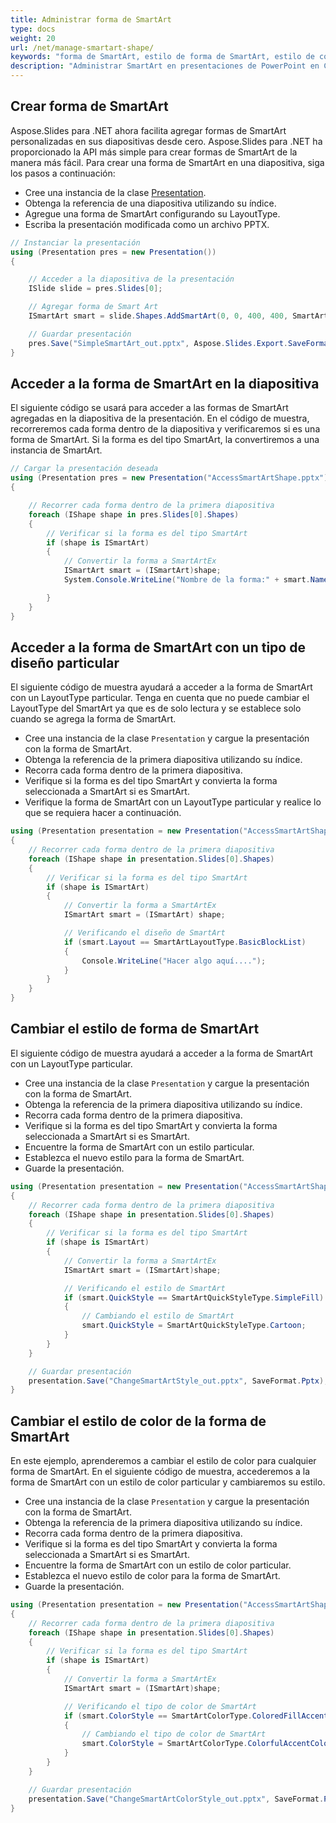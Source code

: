 ```yaml
---
title: Administrar forma de SmartArt
type: docs
weight: 20
url: /net/manage-smartart-shape/
keywords: "forma de SmartArt, estilo de forma de SmartArt, estilo de color de forma de SmartArt, presentación de PowerPoint, C#, Csharp, Aspose.Slides para .NET"
description: "Administrar SmartArt en presentaciones de PowerPoint en C# o .NET"
---
```


## **Crear forma de SmartArt**
Aspose.Slides para .NET ahora facilita agregar formas de SmartArt personalizadas en sus diapositivas desde cero. Aspose.Slides para .NET ha proporcionado la API más simple para crear formas de SmartArt de la manera más fácil. Para crear una forma de SmartArt en una diapositiva, siga los pasos a continuación:

- Cree una instancia de la clase [Presentation](https://reference.aspose.com/slides/net/aspose.slides/presentation).
- Obtenga la referencia de una diapositiva utilizando su índice.
- Agregue una forma de SmartArt configurando su LayoutType.
- Escriba la presentación modificada como un archivo PPTX.

```c#
// Instanciar la presentación
using (Presentation pres = new Presentation())
{

    // Acceder a la diapositiva de la presentación
    ISlide slide = pres.Slides[0];

    // Agregar forma de Smart Art
    ISmartArt smart = slide.Shapes.AddSmartArt(0, 0, 400, 400, SmartArtLayoutType.BasicBlockList);

    // Guardar presentación
    pres.Save("SimpleSmartArt_out.pptx", Aspose.Slides.Export.SaveFormat.Pptx);
}
```



## **Acceder a la forma de SmartArt en la diapositiva**
El siguiente código se usará para acceder a las formas de SmartArt agregadas en la diapositiva de la presentación. En el código de muestra, recorreremos cada forma dentro de la diapositiva y verificaremos si es una forma de SmartArt. Si la forma es del tipo SmartArt, la convertiremos a una instancia de SmartArt.

```c#
// Cargar la presentación deseada
using (Presentation pres = new Presentation("AccessSmartArtShape.pptx"))
{

    // Recorrer cada forma dentro de la primera diapositiva
    foreach (IShape shape in pres.Slides[0].Shapes)
    {
        // Verificar si la forma es del tipo SmartArt
        if (shape is ISmartArt)
        {
            // Convertir la forma a SmartArtEx
            ISmartArt smart = (ISmartArt)shape;
            System.Console.WriteLine("Nombre de la forma:" + smart.Name);

        }
    }
}
```



## **Acceder a la forma de SmartArt con un tipo de diseño particular**
El siguiente código de muestra ayudará a acceder a la forma de SmartArt con un LayoutType particular. Tenga en cuenta que no puede cambiar el LayoutType del SmartArt ya que es de solo lectura y se establece solo cuando se agrega la forma de SmartArt.

- Cree una instancia de la clase `Presentation` y cargue la presentación con la forma de SmartArt.
- Obtenga la referencia de la primera diapositiva utilizando su índice.
- Recorra cada forma dentro de la primera diapositiva.
- Verifique si la forma es del tipo SmartArt y convierta la forma seleccionada a SmartArt si es SmartArt.
- Verifique la forma de SmartArt con un LayoutType particular y realice lo que se requiera hacer a continuación.

```c#
using (Presentation presentation = new Presentation("AccessSmartArtShape.pptx"))
{
    // Recorrer cada forma dentro de la primera diapositiva
    foreach (IShape shape in presentation.Slides[0].Shapes)
    {
        // Verificar si la forma es del tipo SmartArt
        if (shape is ISmartArt)
        {
            // Convertir la forma a SmartArtEx
            ISmartArt smart = (ISmartArt) shape;

            // Verificando el diseño de SmartArt
            if (smart.Layout == SmartArtLayoutType.BasicBlockList)
            {
                Console.WriteLine("Hacer algo aquí....");
            }
        }
    }
}
```



## **Cambiar el estilo de forma de SmartArt**
El siguiente código de muestra ayudará a acceder a la forma de SmartArt con un LayoutType particular.

- Cree una instancia de la clase `Presentation` y cargue la presentación con la forma de SmartArt.
- Obtenga la referencia de la primera diapositiva utilizando su índice.
- Recorra cada forma dentro de la primera diapositiva.
- Verifique si la forma es del tipo SmartArt y convierta la forma seleccionada a SmartArt si es SmartArt.
- Encuentre la forma de SmartArt con un estilo particular.
- Establezca el nuevo estilo para la forma de SmartArt.
- Guarde la presentación.

```c#
using (Presentation presentation = new Presentation("AccessSmartArtShape.pptx"))
{
    // Recorrer cada forma dentro de la primera diapositiva
    foreach (IShape shape in presentation.Slides[0].Shapes)
    {
        // Verificar si la forma es del tipo SmartArt
        if (shape is ISmartArt)
        {
            // Convertir la forma a SmartArtEx
            ISmartArt smart = (ISmartArt)shape;

            // Verificando el estilo de SmartArt
            if (smart.QuickStyle == SmartArtQuickStyleType.SimpleFill)
            {
                // Cambiando el estilo de SmartArt
                smart.QuickStyle = SmartArtQuickStyleType.Cartoon;
            }
        }
    }

    // Guardar presentación
    presentation.Save("ChangeSmartArtStyle_out.pptx", SaveFormat.Pptx);
}
```



## **Cambiar el estilo de color de la forma de SmartArt**
En este ejemplo, aprenderemos a cambiar el estilo de color para cualquier forma de SmartArt. En el siguiente código de muestra, accederemos a la forma de SmartArt con un estilo de color particular y cambiaremos su estilo.

- Cree una instancia de la clase `Presentation` y cargue la presentación con la forma de SmartArt.
- Obtenga la referencia de la primera diapositiva utilizando su índice.
- Recorra cada forma dentro de la primera diapositiva.
- Verifique si la forma es del tipo SmartArt y convierta la forma seleccionada a SmartArt si es SmartArt.
- Encuentre la forma de SmartArt con un estilo de color particular.
- Establezca el nuevo estilo de color para la forma de SmartArt.
- Guarde la presentación.

```c#
using (Presentation presentation = new Presentation("AccessSmartArtShape.pptx"))
{
    // Recorrer cada forma dentro de la primera diapositiva
    foreach (IShape shape in presentation.Slides[0].Shapes)
    {
        // Verificar si la forma es del tipo SmartArt
        if (shape is ISmartArt)
        {
            // Convertir la forma a SmartArtEx
            ISmartArt smart = (ISmartArt)shape;

            // Verificando el tipo de color de SmartArt
            if (smart.ColorStyle == SmartArtColorType.ColoredFillAccent1)
            {
                // Cambiando el tipo de color de SmartArt
                smart.ColorStyle = SmartArtColorType.ColorfulAccentColors;
            }
        }
    }

    // Guardar presentación
    presentation.Save("ChangeSmartArtColorStyle_out.pptx", SaveFormat.Pptx);
}
```